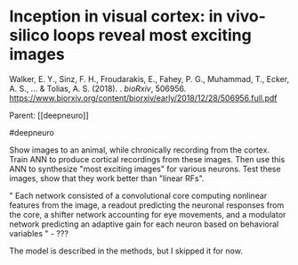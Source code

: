 # Inception in visual cortex: in vivo-silico loops reveal most exciting images

Walker, E. Y., Sinz, F. H., Froudarakis, E., Fahey, P. G., Muhammad, T., Ecker, A. S., ... & Tolias, A. S. (2018). . *bioRxiv*, 506956. 
https://www.biorxiv.org/content/biorxiv/early/2018/12/28/506956.full.pdf 

Parent: [[deepneuro]]
 
#deepneuro

Show images to an animal, while chronically recording from the cortex. Train ANN to produce cortical recordings from these images. Then use this ANN to synthesize "most exciting images" for various neurons. Test these images, show that they work better than "linear RFs".

" Each network consisted of a convolutional core computing nonlinear features from the image, a readout predicting the neuronal responses from the core, a shifter network accounting for eye movements, and a modulator network predicting an adaptive gain for each neuron based on behavioral variables " - ???

The model is described in the methods, but I skipped it for now.